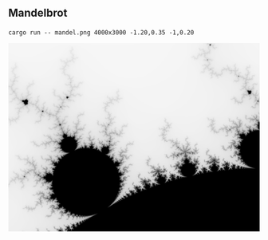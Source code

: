 ## Mandelbrot

```
cargo run -- mandel.png 4000x3000 -1.20,0.35 -1,0.20
```

![image](./mandel.png)
